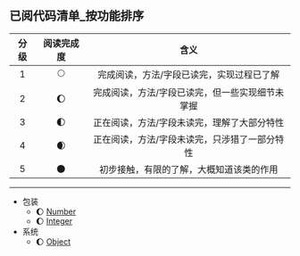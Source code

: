 ## 已阅代码清单_按功能排序

| 分级  | 阅读完成度 | 含义                       |
|:---:|:-----:|:------------------------:|
| 1   | 🌕    | 完成阅读，方法/字段已读完，实现过程已了解    |
| 2   | 🌔    | 完成阅读，方法/字段已读完，但一些实现细节未掌握 |
| 3   | 🌓    | 正在阅读，方法/字段未读完，理解了大部分特性   |
| 4   | 🌒    | 正在阅读，方法/字段未读完，只涉猎了一部分特性  |
| 5   | 🌑    | 初步接触，有限的了解，大概知道该类的作用     |

-------

* 包装
    * 🌔 [Number](https://github.com/aserendipper/JDK1.8-source-analysis/blob/main/src/jdk8/java/lang/Number.java)
    * 🌔 [Integer](https://github.com/aserendipper/JDK1.8-source-analysis/blob/main/src/jdk8/java/lang/Integer.java)
* 系统
    * 🌔 [Object](https://github.com/aserendipper/JDK1.8-source-analysis/blob/main/src/jdk8/java/lang/Object.java)
    
